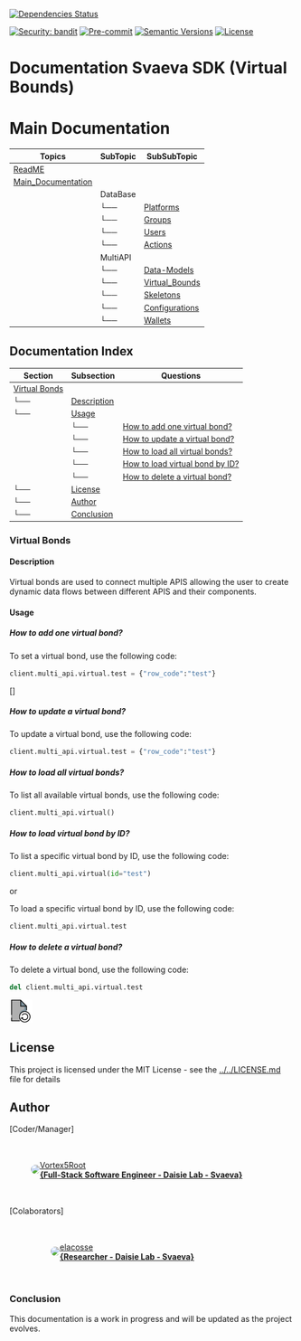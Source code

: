 [![Dependencies Status](https://img.shields.io/badge/dependencies-up%20to%20date-brightgreen.svg)](https://github.com/Daisie-Bell/svaeva-sdk/svaeva-sdk/pulls?utf8=%E2%9C%93&q=is%3Apr%20author%3Aapp%2Fdependabot)

[![Security: bandit](https://img.shields.io/badge/security-bandit-green.svg)](https://github.com/PyCQA/bandit)
[![Pre-commit](https://img.shields.io/badge/pre--commit-enabled-brightgreen?logo=pre-commit&logoColor=white)](https://github.com/Daisie-Bell/svaeva-sdk/svaeva-sdk/blob/master/.pre-commit-config.yaml)
[![Semantic Versions](https://img.shields.io/badge/%20%20%F0%9F%93%A6%F0%9F%9A%80-semantic--versions-e10079.svg)](https://github.com/Daisie-Bell/svaeva-sdk/svaeva-sdk/releases)
[![License](https://img.shields.io/github/license/svaeva-sdk/svaeva-sdk)](https://github.com/Daisie-Bell/svaeva-sdk/svaeva-sdk/LICENSE)

# Documentation Svaeva SDK (Virtual Bounds)

# Main Documentation

| Topics | SubTopic | SubSubTopic |
| ----- | ----- | ----- |
| [ReadME](../../../README.md) |  |  |
| [Main_Documentation](../../Main.md) |  |  |
|   | DataBase |  |
|   |  └──     | [Platforms](../../DataBase/Platforms/README.md) |
|   |  └──     | [Groups](../../DataBase/Groups/README.md) |
|   |  └──     | [Users](../../DataBase/Users/README.md) |
|   |  └──     | [Actions](../../DataBase/Actions/README.md) |
|   | MultiAPI |  |
|   |  └──     | [Data-Models](../../MultiAPI/DataModels/README.md) |
|   |  └──     | [Virtual_Bounds](../../MultiAPI/VirtualBounds/README.md) |
|   |  └──     | [Skeletons](../../MultiAPI/Skeletons/README.md) |
|   |  └──     | [Configurations](../../MultiAPI/Configs/README.md) |
|   |  └──     | [Wallets](../../MultiAPI/Wallets/README.md) |


## Documentation Index

| Section | Subsection | Questions |
| ------- | ---------- | ------- |
| [Virtual Bonds](#Virtual-Bonds) |  |  |
|    └──  | [Description](#Description) |  |
|    └──  | [Usage](#Usage) |  |
|         | └── | [How to add one virtual bond?](#How-to-add-one-virtual-bond) |
|         | └── | [How to update a virtual bond?](#How-to-update-a-virtual-bond) |
|         | └── | [How to load all virtual bonds?](#How-to-load-all-virtual-bonds) |
|         | └── | [How to load virtual bond by ID?](#How-to-load-virtual-bond-by-id) |
|         | └── | [How to delete a virtual bond?](#How-to-delete-a-virtual-bond) |
|    └──  | [License](#License) |  |
|    └──  | [Author](#Author) |  |
|   └──  | [Conclusion](#Conclusion) |  |

### Virtual Bonds

#### Description

Virtual bonds are used to connect multiple APIS allowing the user to create dynamic data flows between different APIS and their components. 

#### Usage

##### How to add one virtual bond?

To set a virtual bond, use the following code:

```python
client.multi_api.virtual.test = {"row_code":"test"}
```

[]

##### How to update a virtual bond?

To update a virtual bond, use the following code:

```python
client.multi_api.virtual.test = {"row_code":"test"}
```

##### How to load all virtual bonds?

To list all available virtual bonds, use the following code:

```python
client.multi_api.virtual()
```

##### How to load virtual bond by ID?

To list a specific virtual bond by ID, use the following code:

```python
client.multi_api.virtual(id="test")
```

or

To load a specific virtual bond by ID, use the following code:

```python
client.multi_api.virtual.test
```

##### How to delete a virtual bond?

To delete a virtual bond, use the following code:

```python
del client.multi_api.virtual.test
```

<a href="#index" class="button">
    <img src="./icons/file-reload-svgrepo-com.svg" alt="Return" width="40" height="40" class="icon">
</a>


## License

This project is licensed under the MIT License - see the [../../LICENSE.md](LICENSE.md) file for details

## Author


[Coder/Manager]

<a href="https://github.com/Vortex5Root">
    <div style="display: flex; justify-content: center; align-items: center; height: 100px; width: 450px;">
        <img src=https://avatars.githubusercontent.com/u/102427260?v=4 width=50 style="border-radius: 50%;"></img>
        <a href="https://github.com/Vortex5Root">Vortex5Root <br><b>        {Full-Stack Software Engineer - Daisie Lab - Svaeva}</b></a>
    </div>
</a>


[Colaborators]

<a href="https://github.com/elacosse">
    <div style="display: flex; justify-content: center; align-items: center; height: 100px; width: 400px;">
        <img src=https://avatars.githubusercontent.com/u/20797023?v=4 width=50 style="border-radius: 50%;">
        <a href="https://github.com/elacosse">elacosse <br><b>{Researcher - Daisie Lab - Svaeva}</b> </a>
    </div>
</a>

### Conclusion

This documentation is a work in progress and will be updated as the project evolves.